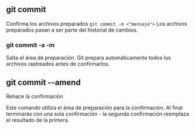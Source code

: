 ## git commit
Confirma los archivos preparados
`git commit -m <"mensaje">`
Los archivos preparados pasan a ser parte del historial de cambios.
### git commit -a -m
Salta el área de preparación.
Git prepara automáticamente todos los archivos rastreados antes de confirmarlos.

## git commit --amend
Rehace la confirmación

Este comando utiliza el área de preparación para la confirmación.
Al final terminarás con una sola confirmación - la segunda confirmación reemplaza el resultado de la primera.
